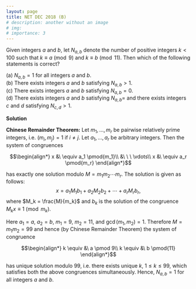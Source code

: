```yaml
---
layout: page
title: NET DEC 2018 (B)
# description: another without an image
# img:
# importance: 3
---
```

<!-- # **NET DEC 2018 (B):**  -->

Given integers $a$ and $b$, let $N_{a,b}$ denote
the number of positive integers $k < 100$ such that $k \equiv a \pmod 9$
and $k \equiv b \pmod{11}$. Then which of the following statements is
correct?

(a) $N_{a,b} =1$ for all integers $a$ and $b$.<br>
(b) There exists integers $a$ and $b$ satisfying $N_{a,b} > 1$.<br>
(c) There exists integers $a$ and $b$
satisfying $N_{a,b} =0$.<br>
(d) There exists integers $a$ and $b$ satisfying
$N_{a,b} =$ and there exists integers $c$ and $d$ satisfying
$N_{c,d} > 1$.<br>

**Solution**

**Chinese Remainder Theorem:** Let $m_1,\ldots,m_r$ be pairwise
relatively prime integers, i.e. $(m_i,m_j)=1$ if $i \neq j$. Let
$a_1,\ldots,a_r$ be arbitrary integers. Then the system of congruences

$$\begin{align*}
x &\ \equiv a_1 \pmod{m_1}\\
&\ \ \ \vdots\\
x &\ \equiv a_r \pmod{m_r}
\end{align*}$$

has exactly one solution modulo $M=m_1m_2\cdots m_r$.
The solution is given as follows:
$$x=a_1M_1 b_1 + a_2 M_2 b_2 + \cdots + a_r M_r b_r,$$ 
where
$M_k = \frac{M}{m_k}$ and $b_k$ is the solution of the congruence
$M_kx \equiv 1 \pmod{m_k}$.

Here $a_1=a$, $a_2=b$, $m_1=9$, $m_2=11$, and $\gcd(m_1,m_2)=1$.
Therefore $M=m_1m_2=99$ and hence (by Chinese Remainder Theorem) the
system of congruence 

$$\begin{align*}
k \equiv &\ a \pmod 9\\
k \equiv &\  b \pmod{11}
\end{align*}$$

has unique solution modulo $99$, i.e. there exists
unique $k$, $1 \le k \le 99$, which satisfies both the above congruences
simultaneously. Hence, $N_{a,b} = 1$ for all integers $a$ and $b$.

